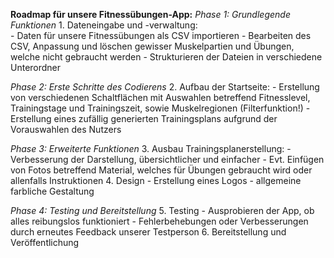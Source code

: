 **Roadmap für unsere Fitnessübungen-App:**
*Phase 1: Grundlegende Funktionen*
    1. Dateneingabe und -verwaltung:  
        - Daten für unsere Fitnessübungen als CSV importieren
        - Bearbeiten des CSV, Anpassung und löschen gewisser Muskelpartien und Übungen, welche nicht gebraucht werden
        - Strukturieren der Dateien in verschiedene Unterordner 
        
*Phase 2: Erste Schritte des Codierens*
    2. Aufbau der Startseite:
        - Erstellung von verschiedenen Schaltflächen mit Auswahlen betreffend Fitnesslevel, Trainingstage und Trainingszeit, sowie Muskelregionen (Filterfunktion!)
        - Erstellung eines zufällig generierten Trainingsplans aufgrund der Vorauswahlen des Nutzers
        
*Phase 3: Erweiterte Funktionen*
    3. Ausbau Trainingsplanerstellung:
        - Verbesserung der Darstellung, übersichtlicher und einfacher 
        - Evt. Einfügen von Fotos betreffend Material, welches für Übungen gebraucht wird oder allenfalls Instruktionen 
    4. Design 
        - Erstellung eines Logos
        - allgemeine farbliche Gestaltung 
        
*Phase 4: Testing und Bereitstellung*
    5. Testing
        - Ausprobieren der App, ob alles reibungslos funktioniert 
        - Fehlerbehebungen oder Verbesserungen durch erneutes Feedback unserer Testperson 
    6. Bereitstellung und Veröffentlichung 
    

    
